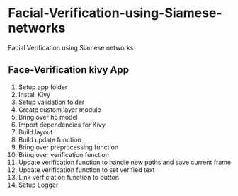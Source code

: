 # Facial-Verification-using-Siamese-networks
Facial Verification using Siamese networks 

## Face-Verification kivy App

1. Setup app folder
2. Install Kivy
3. Setup validation folder
4. Create custom layer module
5. Bring over h5 model
6. Import dependencies for Kivy
7. Build layout
8. Build update function
9. Bring over preprocessing function
10. Bring over verification function
11. Update verification function to handle new paths and save current frame
12. Update verification function to set verified text
13. Link verficiation function to button
14. Setup Logger

